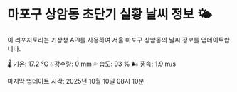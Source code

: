 
# 마포구 상암동 초단기 실황 날씨 정보 🌤️

이 리포지토리는 기상청 API를 사용하여 서울 마포구 상암동의 날씨 정보를 업데이트합니다. 

🌡️ 기온: 17.2 ℃
💧 강수량: 0 mm
💦 습도: 93 %
🌬️ 풍속: 1.9 m/s

마지막 업데이트 시각: 2025년 10월 10일 08시 10분    
